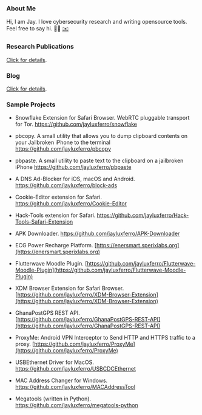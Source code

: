 ### About Me
Hi, I am Jay. I love cybersecurity research and writing opensource tools. Feel free to say hi. ✌🏿
<a href="https://twitter.com/jayluxferro" target="_blank">✉️</a>

### Research Publications
<a href="https://sperixlabs.org/publication/" target="_blank">Click for details</a>.

### Blog
<a href="https://sperixlabs.org/posts/" target="_blank">Click for details</a>.

### Sample Projects

- Snowflake Extension for Safari Browser. WebRTC pluggable transport for Tor. https://github.com/jayluxferro/snowflake

- pbcopy. A small utility that allows you to dump clipboard contents on your Jailbroken iPhone to the terminal https://github.com/jayluxferro/pbcopy

- pbpaste.  A small utility to paste text to the clipboard on a jailbroken iPhone https://github.com/jayluxferro/pbpaste

- A DNS Ad-Blocker for iOS, macOS and Android. https://github.com/jayluxferro/block-ads

- Cookie-Editor extension for Safari. https://github.com/jayluxferro/Cookie-Editor

- Hack-Tools extension for Safari. https://github.com/jayluxferro/Hack-Tools-Safari-Extension

- APK Downloader. https://github.com/jayluxferro/APK-Downloader

- ECG Power Recharge Platform. [https://enersmart.sperixlabs.org](https://enersmart.sperixlabs.org)

- Flutterwave Moodle Plugin. [https://github.com/jayluxferro/Flutterwave-Moodle-Plugin](https://github.com/jayluxferro/Flutterwave-Moodle-Plugin)

- XDM Browser Extension for Safari Browser. [https://github.com/jayluxferro/XDM-Browser-Extension](https://github.com/jayluxferro/XDM-Browser-Extension)

- GhanaPostGPS REST API. [https://github.com/jayluxferro/GhanaPostGPS-REST-API](https://github.com/jayluxferro/GhanaPostGPS-REST-API)

- ProxyMe: Android VPN Interceptor to Send HTTP and HTTPS traffic to a proxy. [https://github.com/jayluxferro/ProxyMe](https://github.com/jayluxferro/ProxyMe)

- USBEthernet Driver for MacOS. https://github.com/jayluxferro/USBCDCEthernet

- MAC Address Changer for Windows. https://github.com/jayluxferro/MACAddressTool

- Megatools (written in Python). https://github.com/jayluxferro/megatools-python
